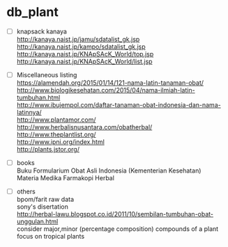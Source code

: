 # db_plant

- [ ] knapsack kanaya <br />
http://kanaya.naist.jp/jamu/sdatalist_gk.jsp <br />
http://kanaya.naist.jp/kampo/sdatalist_gk.jsp <br />
http://kanaya.naist.jp/KNApSAcK_World/top.jsp <br />
http://kanaya.naist.jp/KNApSAcK_World/list.jsp <br />

- [ ] Miscellaneous listing <br />
https://alamendah.org/2015/01/14/121-nama-latin-tanaman-obat/ <br />
http://www.biologikesehatan.com/2015/04/nama-ilmiah-latin-tumbuhan.html <br />
http://www.ibujempol.com/daftar-tanaman-obat-indonesia-dan-nama-latinnya/  <br />
http://www.plantamor.com/  <br />
http://www.herbalisnusantara.com/obatherbal/  <br />
http://www.theplantlist.org/  <br />
http://www.ipni.org/index.html  <br />
http://plants.jstor.org/

- [ ] books <br />
Buku Formularium Obat Asli Indonesia (Kementerian Kesehatan) <br />
Materia Medika
Farmakopi Herbal

- [ ] others <br />
bpom/farit raw data <br />
sony's disertation <br />
http://herbal-lawu.blogspot.co.id/2011/10/sembilan-tumbuhan-obat-unggulan.html <br />
consider major,minor (percentage composition) compounds of a plant <br />
focus on tropical plants
